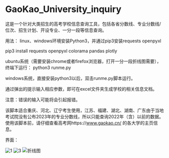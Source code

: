# GaoKao_University_inquiry

这是一个针对大类招生的高考学校信息查询工具，包括各省分数线、专业分数线/位次、招生计划、开设专业、一分一段等信息查询。

用法：
linux、windows环境安装Python3，并通过pip3安装requests openpyxl

pip3 install requests openpyxl colorama pandas plotly

ubuntu系统（需要安装chrome或者firefox浏览器，打开一分一段折线图需要），终端下运行：
python3 runme.py

windows系统，直接安装python3以后，双击runme.py脚本运行。

通过弹出的提示输入相应参数，即可在excel文件夹生成学校的相关信息文档。


注意：错误的输入可能将会引起报错。

该脚本适合重庆、河北、辽宁考生使用，江苏、福建、湖北、湖南、广东由于当地考试院没有公布2023年的专业分数线，所以只能查询2022年（含）以前的数据。
使用该脚本前，请仔细查看高考网https://www.gaokao.cn/ 的各大学的主页信息。

界面：

![1](https://github.com/blueveryday/GaoKao_University_inquiry/assets/29169337/9309caf8-accd-4035-b506-f2905eaeb2c9)
![3](https://github.com/blueveryday/GaoKao_University_inquiry/assets/29169337/fcfcaa20-6fbe-46a2-b62f-566e5a48fab5)
![折线图](https://github.com/user-attachments/assets/d6639a2e-514c-4f56-af89-02285a94bfe6)


